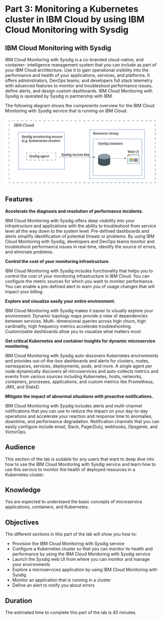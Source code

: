 # Part 3: Monitoring a Kubernetes cluster in IBM Cloud by using IBM Cloud Monitoring with Sysdig

## IBM Cloud Monitoring with Sysdig

IBM Cloud Monitoring with Sysdig is a co-branded cloud-native, and container- intelligence management system that you can include as part of your IBM Cloud architecture. Use it to gain operational visibility into the performance and health of your applications, services, and platforms. It offers administrators, DevOps teams, and developers full stack telemetry with advanced features to monitor and troubleshoot performance issues, define alerts, and design custom dashboards. IBM Cloud Monitoring with Sysdig is operated by Sysdig in partnership with IBM.

The following diagram shows the components overview for the IBM Cloud Monitoring with Sysdig service that is running on IBM Cloud:

![Components overview of IBM Cloud Monitoring with Sysdig](monitoring_ov.png)

## Features

**Accelerate the diagnosis and resolution of performance incidents.**

IBM Cloud Monitoring with Sysdig offers deep visibility into your infrastructure and applications with the ability to troubleshoot from service level all the way down to the system level. Pre-defined dashboards and alerts simplify identification of potential threats or problems. By using IBM Cloud Monitoring with Sysdig, developers and DevOps teams monitor and troubleshoot performance issues in real-time, identify the source of errors, and eliminate problems.

**Control the cost of your monitoring infrastructure.**

IBM Cloud Monitoring with Sysdig includes functionality that helps you to control the cost of your monitoring infrastructure in IBM Cloud. You can configure the metric sources for which you want to monitor performance. You can enable a pre-defined alert to warn you of usage changes that will impact your billing.

**Explore and visualize easily your entire environment.**

IBM Cloud Monitoring with Sysdig makes it easier to visually explore your environment. Dynamic topology maps provide a view of dependencies between services. Multi- dimensional queries across high churn, high cardinality, high frequency metrics accelerate troubleshooting. Customizable dashboards allow you to visualize what matters most.

**Get critical Kubernetes and container insights for dynamic microservice monitoring.**

IBM Cloud Monitoring with Sysdig auto-discovers Kubernetes environments and provides out-of-the-box dashboards and alerts for clusters, nodes, namespaces, services, deployments, pods, and more. A single agent per node dynamically discovers all microservices and auto-collects metrics and events from various sources including Kubernetes, hosts, networks, containers, processes, applications, and custom metrics like Prometheus, JMX, and StatsD.

**Mitigate the impact of abnormal situations with proactive notifications.**

IBM Cloud Monitoring with Sysdig includes alerts and multi-channel notifications that you can use to reduce the impact on your day-to-day operations and accelerate your reaction and response time to anomalies, downtime, and performance degradation. Notification channels that you can easily configure
include email, Slack, PagerDuty, webhooks, Opsgenie, and VictorOps.

## Audience

This section of the lab is suitable for any users that want to deep dive into how to use the IBM Cloud Monitoring with Sysdig service and learn how to use this service to monitor the health of deployed resources in a Kubernetes cluster.

## Knowledge

You are expected to understand the basic concepts of microservice applications, containers, and Kubernetes.

## Objectives

The different sections in this part of the lab will show you how to:

* Provision the IBM Cloud Monitoring with Sysdig service
* Configure a Kubernetes cluster so that you can monitor its health and performance by using the IBM Cloud Monitoring with Sysdig service
* Launch the Sysdig web UI from where you can monitor and manage your environments
* Explore a microservices application by using IBM Cloud Monitoring with Sysdig
* Monitor an application that is running in a cluster
* Define an alert to notify you about errors

## Duration

The estimated time to complete this part of the lab is 45 minutes.
